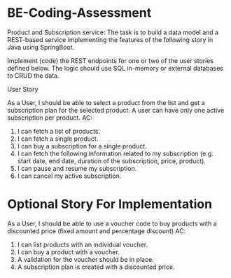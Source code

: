 # BE-Coding-Assessment

Product and Subscription service: 
The task is to build a data model and a REST-based service implementing the features of the following story in Java using SpringBoot. 

Implement (code) the REST endpoints for one or two of the user stories defined below. The logic should use SQL in-memory or external databases to CRUD the data.

User Story 

As a User, I should be able to select a product from the list and get a subscription plan for the selected product. A user can have only one active subscription per product. AC: 
1. I can fetch a list of products. 
2. I can fetch a single product. 
3. I can buy a subscription for a single product. 
4. I can fetch the following information related to my subscription (e.g. start date, end date, duration of the subscription, price, product). 
5. I can pause and resume my subscription. 
6. I can cancel my active subscription.

   
# Optional Story For Implementation 

As a User, I should be able to use a voucher code to buy products with a discounted price (fixed amount and percentage discount) 
AC: 
1. I can list products with an individual voucher. 
2. I can buy a product with a voucher. 
3. A validation for the voucher should be in place. 
4. A subscription plan is created with a discounted price. 

